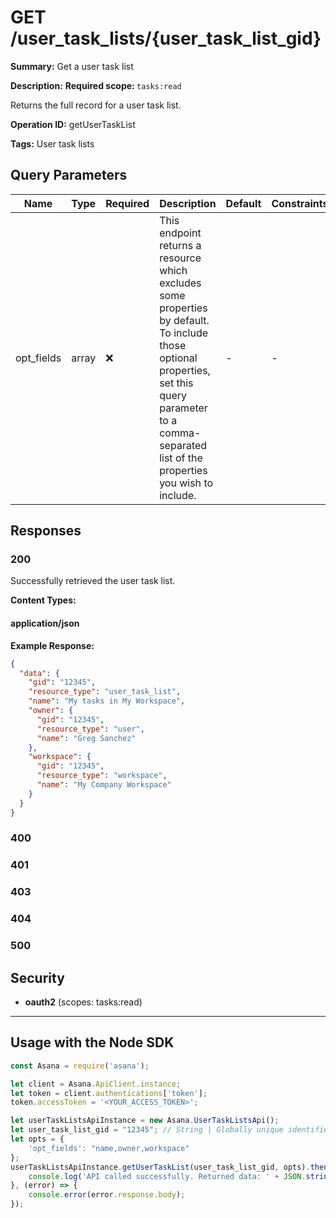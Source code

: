 # GET /user_task_lists/{user_task_list_gid}

**Summary:** Get a user task list

**Description:** <b>Required scope: </b><code>tasks:read</code>

Returns the full record for a user task list.

**Operation ID:** getUserTaskList

**Tags:** User task lists

## Query Parameters

| Name | Type | Required | Description | Default | Constraints |
|------|------|----------|-------------|---------|-------------|
| opt_fields | array | ❌ | This endpoint returns a resource which excludes some properties by default. To include those optional properties, set this query parameter to a comma-separated list of the properties you wish to include. | - | - |

## Responses

### 200

Successfully retrieved the user task list.

**Content Types:**

#### application/json

**Example Response:**

```json
{
  "data": {
    "gid": "12345",
    "resource_type": "user_task_list",
    "name": "My tasks in My Workspace",
    "owner": {
      "gid": "12345",
      "resource_type": "user",
      "name": "Greg Sanchez"
    },
    "workspace": {
      "gid": "12345",
      "resource_type": "workspace",
      "name": "My Company Workspace"
    }
  }
}
```

### 400
<reference>

### 401
<reference>

### 403
<reference>

### 404
<reference>

### 500
<reference>

## Security

- **oauth2** (scopes: tasks:read)


---

## Usage with the Node SDK

```javascript
const Asana = require('asana');

let client = Asana.ApiClient.instance;
let token = client.authentications['token'];
token.accessToken = '<YOUR_ACCESS_TOKEN>';

let userTaskListsApiInstance = new Asana.UserTaskListsApi();
let user_task_list_gid = "12345"; // String | Globally unique identifier for the user task list.
let opts = { 
    'opt_fields': "name,owner,workspace"
};
userTaskListsApiInstance.getUserTaskList(user_task_list_gid, opts).then((result) => {
    console.log('API called successfully. Returned data: ' + JSON.stringify(result.data, null, 2));
}, (error) => {
    console.error(error.response.body);
});

```
